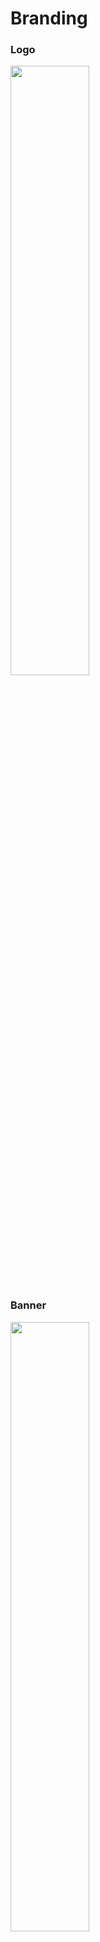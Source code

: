 # Branding

### Logo
<img src="https://media.discordapp.net/attachments/942752642583642162/946579430694879283/actiniumcloud-logo-main.png" width="50%"/>

### Banner
<img src="https://media.discordapp.net/attachments/942752642583642162/946579337782632468/Acti1.png" width="50%"/>

### ActiniumCloud blue
<img src="https://media.discordapp.net/attachments/942752642583642162/946848197769318420/unknown.png" width="50%"/>
HEX: #19ceda
RGB: rgba(25,206,218,255)
